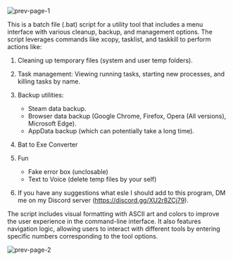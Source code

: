 ![prev-page-1](https://github.com/user-attachments/assets/ced09fe9-91f4-494e-96ed-7a3d5a5271d2)


This is a batch file (.bat) script for a utility tool that includes a menu interface with various cleanup, backup, and management options. The script leverages commands like xcopy, tasklist, and taskkill to perform actions like:

  1. Cleaning up temporary files (system and user temp folders).
  2. Task management: Viewing running tasks, starting new processes, and killing tasks by name.
  3. Backup utilities:
       - Steam data backup.
       - Browser data backup (Google Chrome, Firefox, Opera (All versions), Microsoft Edge).
       - AppData backup (which can potentially take a long time).
  4. Bat to Exe Converter
  5. Fun
       - Fake error box (unclosable)
       - Text to Voice (delete temp files by your self)
    
  6. If you have any suggestions what esle I should add to this program, DM me on my Discord server (https://discord.gg/XU2r8ZCj79).

The script includes visual formatting with ASCII art and colors to improve the user experience in the command-line interface. It also features navigation logic, allowing users to interact with different tools by entering specific numbers corresponding to the tool options.


![prev-page-2](https://github.com/user-attachments/assets/acb46927-8c2d-4777-bf96-f65e90766aaa)
